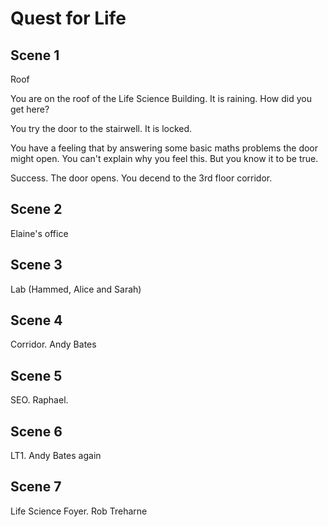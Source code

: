 # Quest for Life

## Scene 1

Roof

You are on the roof of the Life Science Building. It is raining. How did you get here?

You try the door to the stairwell. It is locked.

You have a feeling that by answering some basic maths problems the door might open. You can't explain why you feel this. But you know it to be true.

Success. The door opens. You decend to the 3rd floor corridor.

## Scene 2

Elaine's office

## Scene 3

Lab (Hammed, Alice and Sarah)

## Scene 4

Corridor. Andy Bates

## Scene 5

SEO. Raphael.

## Scene 6

LT1. Andy Bates again

## Scene 7

Life Science Foyer. Rob Treharne




